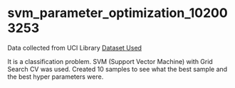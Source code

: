 # svm_parameter_optimization_102003253

Data collected from UCI Library
[Dataset Used](https://archive.ics.uci.edu/ml/machine-learning-databases/adult/adult.data)

It is a classification problem. SVM (Support Vector Machine) with Grid Search CV was used. Created 10 samples to see what the best sample and the best hyper parameters were. 
